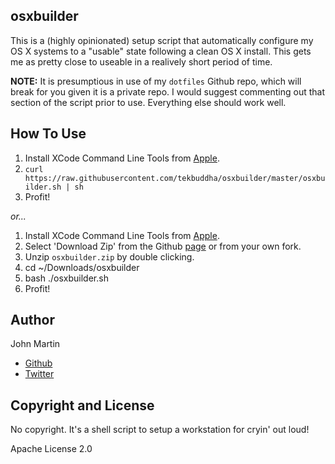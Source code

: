 ## osxbuilder

This is a (highly opinionated) setup script that automatically configure my OS X systems to a "usable" state following a clean OS X install. This gets me as pretty close to useable in a realively short period of time.

**NOTE:** It is presumptious in use of my `dotfiles` Github repo, which will break for you given it is a private repo. I would suggest commenting out that section of the script prior to use. Everything else should work well.

## How To Use

1. Install XCode Command Line Tools from [Apple](https://connect.apple.com).
2. `curl https://raw.githubusercontent.com/tekbuddha/osxbuilder/master/osxbuilder.sh | sh`
1. Profit!

*or...*

1. Install XCode Command Line Tools from [Apple](https://connect.apple.com).
1. Select 'Download Zip' from the Github [page](https://github.com/tekbuddha/osxbuilder) or from your own fork. 
1. Unzip `osxbuilder.zip` by double clicking. 
1. cd ~/Downloads/osxbuilder
1. bash ./osxbuilder.sh
1. Profit!


## Author

John Martin

+ [Github](https://github.com/tekbuddha)
+ [Twitter](https://twitter.com/tekbuddha)

## Copyright and License

No copyright. It's a shell script to setup a workstation for cryin' out loud!

Apache License 2.0